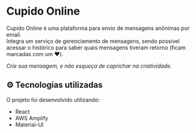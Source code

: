 # Cupido Online

Cupido Online é uma plataforma para envio de mensagens anônimas por email.  
Integra um serviço de gerenciamento de mensagens, sendo possivel acessar o histórico para saber quais mensagens tiveram retorno (ficam marcadas com um ❤️).  

*Crie sua mensagem, e não esqueça de caprichar na criatividade.*  

## ⚙️ Tecnologias utilizadas

O projeto foi desenvolvido utilizando:

- React
- AWS Amplify
- Material-UI
